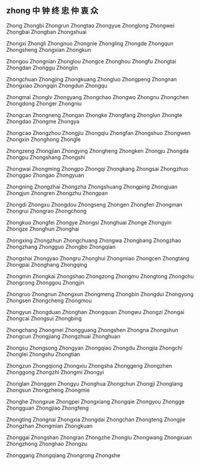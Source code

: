 zhong 中 钟 终 忠 仲 衷 众 
---

Zhong Zhongbi Zhongrun Zhongtao Zhongyue Zhonglong Zhongwei Zhongbai Zhongban Zhongshuai

Zhongxi Zhongli Zhongnuo Zhongnie Zhongling Zhongde Zhongqun Zhongsheng Zhongxian Zhongkun

Zhongou Zhongnian Zhonglou Zhongce Zhonghou Zhongfu Zhongtai Zhongdan Zhonggu Zhonglin

Zhongchuan Zhongjing Zhongkuang Zhongluo Zhongpeng Zhongnan Zhongxiao Zhongqin Zhongdun Zhongqu

Zhongmai Zhonglv Zhongyang Zhongchao Zhongwo Zhongnu Zhongchen Zhongdong Zhonger Zhongniu

Zhongcan Zhongneng Zhongan Zhongke Zhongfang Zhonglun Zhongte Zhongdao Zhongme Zhongya

Zhongcao Zhongzhou Zhongjiu Zhongqiu Zhongfan Zhongshuo Zhongwen Zhongxin Zhonghong Zhongle

Zhongzeng Zhongjian Zhongying Zhongheng Zhongken Zhongju Zhongda Zhongpu Zhongshang Zhongshi

Zhongwai Zhongming Zhongpo Zhongqi Zhongkang Zhongsai Zhongzhuo Zhonggao Zhongao Zhongyuan

Zhongning Zhongzhai Zhongzha Zhongshuang Zhongping Zhongjuan Zhongjun Zhongren Zhongzhu Zhongpan

Zhongdi Zhongxu Zhongdou Zhongseng Zhongen Zhongfen Zhongman Zhongrui Zhongrao Zhongchong

Zhongkuo Zhongfei Zhongye Zhongsi Zhonghuai Zhonge Zhongyin Zhongze Zhonghun Zhonghai

Zhongxing Zhongzhun Zhongchuang Zhongwa Zhongbang Zhongzhao Zhongzhang Zhongguo Zhongbo   Zhongqian

Zhongshai Zhongyao Zhongru Zhonghui Zhongmiao Zhongcen Zhongtang Zhongpai Zhonghang Zhongqing

Zhongmin Zhongkai Zhongshao Zhongzong Zhongmu Zhongtong Zhongchu Zhongcong Zhonggou Zhongjin

Zhongruo Zhongnun Zhongxun Zhongmeng Zhongbin Zhongdui Zhongyong Zhongsen Zhongcheng Zhongmou

Zhongyun Zhongduan Zhonghan Zhongquan Zhongwu Zhongzi Zhongai Zhongcai Zhongsui Zhongbing

Zhongchang Zhongmei Zhongguang Zhongshen Zhongna Zhongshun Zhongcun Zhongjiang Zhongzhuai Zhonghuan

Zhongsu Zhongsong Zhongyan Zhongqiao Zhongdu Zhongjia Zhongchi Zhonglei Zhongshu Zhongtian

Zhongzun Zhongqiong Zhongxiu Zhongsha Zhonggeng Zhongzhen Zhonggong Zhongzhi Zhongmi Zhongyi

Zhonglan Zhonggen Zhongyu Zhonghua Zhongchun Zhongji Zhonglang Zhongsun Zhongzheng Zhongmie

Zhonghe Zhongxue Zhongpei Zhongxiang Zhongqie Zhongyou Zhongge Zhongguan Zhongjiao Zhongfeng

Zhongting Zhongnai Zhongxia Zhongdai Zhongchan Zhongteng Zhongjie Zhongzhan Zhongmian Zhongkuan

Zhonggai Zhongshan Zhongran Zhongzhe Zhonglu Zhongwang Zhongxuan Zhongzhong Zhonghao Zhongzu

Zhonggang Zhongqiang Zhongrong Zhongshe 
